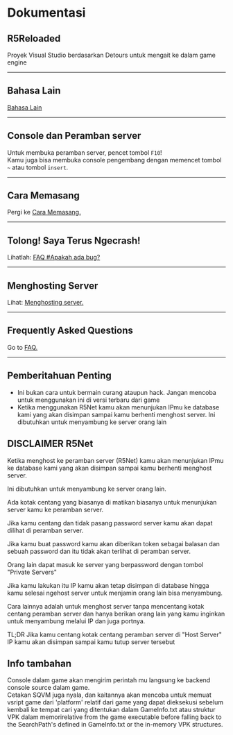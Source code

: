 # **Dokumentasi**

## R5Reloaded

Proyek Visual Studio berdasarkan Detours untuk mengait ke dalam game engine

---
## Bahasa Lain

[Bahasa Lain](#Bahasa)

---
## Console dan Peramban server
Untuk membuka peramban server, pencet tombol `F10`!<br/>
Kamu juga bisa membuka console pengembang dengan memencet tombol `~` atau tombol `insert`.

---
## Cara Memasang

Pergi ke [Cara Memasang.](installation/install)

---
## Tolong! Saya Terus Ngecrash!

Lihatlah: [FAQ #Apakah ada bug?](faq/faq#apakah-ada-bug)

---
## Menghosting Server

Lihat: [Menghosting server.](servers/menghosting)

---
## Frequently Asked Questions

Go to [FAQ.](faq/faq)

---

## Pemberitahuan Penting
*   Ini bukan cara untuk bermain curang ataupun hack. Jangan mencoba untuk menggunakan ini di versi terbaru dari game
*   Ketika menggunakan R5Net kamu akan menunjukan IPmu ke database kami yang akan disimpan sampai kamu berhenti menghost server. Ini dibutuhkan untuk menyambung ke server orang lain

## DISCLAIMER R5Net

Ketika menghost ke peramban server (R5Net) kamu akan menunjukan IPmu ke database kami yang akan disimpan sampai kamu berhenti menghost server.

Ini dibutuhkan untuk menyambung ke server orang lain.

Ada kotak centang yang biasanya di matikan biasanya untuk menunjukan server kamu ke peramban server.

Jika kamu centang dan tidak pasang password server kamu akan dapat dilihat di peramban server.

Jika kamu buat password kamu akan diberikan token sebagai balasan dan sebuah password dan itu tidak akan terlihat di peramban server.

Orang lain dapat masuk ke server yang berpassword dengan tombol "Private Servers"

Jika kamu lakukan itu IP kamu akan tetap disimpan di database hingga kamu selesai ngehost server untuk menjamin orang lain bisa menyambung.

Cara lainnya adalah untuk menghost server tanpa mencentang kotak centang peramban server dan hanya berikan orang lain yang kamu inginkan untuk menyambung melalui IP dan juga portnya.

TL;DR Jika kamu centang kotak centang peramban server di "Host Server" IP kamu akan disimpan sampai kamu tutup server tersebut

## Info tambahan
Console dalam game akan mengirim perintah mu langsung ke backend console source dalam game.<br/>
Cetakan SQVM juga nyala, dan kaitannya akan mencoba untuk memuat vsript game dari 'platform\' relatif dari game yang dapat dieksekusi sebelum kembali ke tempat cari yang ditentukan dalam GameInfo.txt atau struktur VPK dalam memorirelative from the game executable before falling back to the SearchPath's defined in GameInfo.txt or the in-memory VPK structures.


